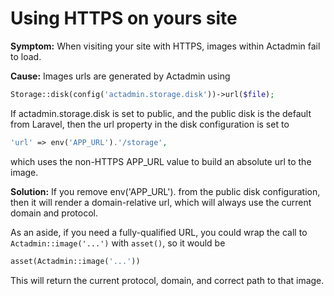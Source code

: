 # Using HTTPS on yours site

**Symptom:** When visiting your site with HTTPS, images within Actadmin fail to load.

**Cause:** Images urls are generated by Actadmin using

```php
Storage::disk(config('actadmin.storage.disk'))->url($file);
```

If actadmin.storage.disk is set to public, and the public disk is the default from Laravel, then the url property in the disk configuration is set to

```php
'url' => env('APP_URL').'/storage',
```

which uses the non-HTTPS APP\_URL value to build an absolute url to the image.

**Solution:** If you remove env\('APP\_URL'\). from the public disk configuration, then it will render a domain-relative url, which will always use the current domain and protocol.

As an aside, if you need a fully-qualified URL, you could wrap the call to `Actadmin::image('...')` with `asset()`, so it would be

```php
asset(Actadmin::image('...'))
```

This will return the current protocol, domain, and correct path to that image.

